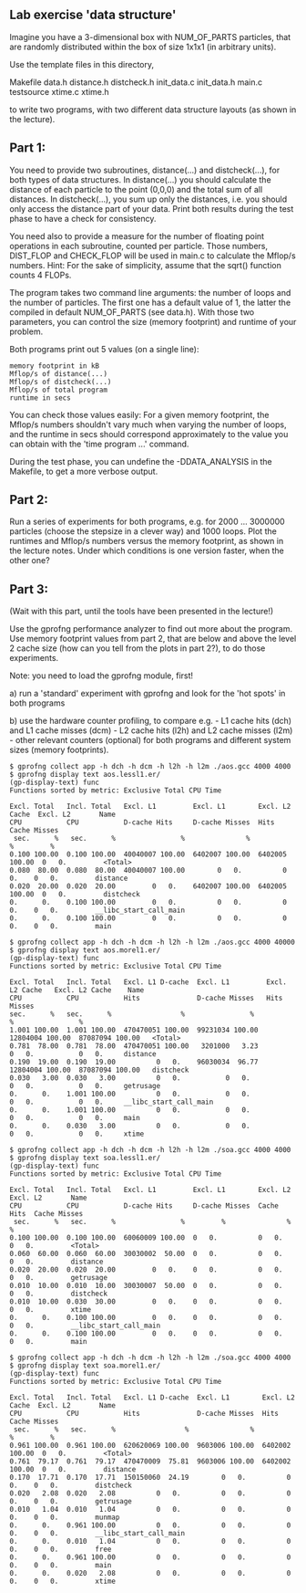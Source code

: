 Lab exercise 'data structure'
----------------------------

Imagine you have a 3-dimensional box with NUM_OF_PARTS particles, that are
randomly distributed within the box of size 1x1x1 (in arbitrary units).

Use the template files in this directory,

Makefile
data.h
distance.h
distcheck.h
init_data.c
init_data.h
main.c
testsource
xtime.c
xtime.h

to write two programs, with two different data structure layouts (as
shown in the lecture).


Part 1:
-------

You need to provide two subroutines, distance(...) and distcheck(...),
for both types of data structures.  In distance(...) you should calculate
the distance of each particle to the point (0,0,0) and the total sum
of all distances.  In distcheck(...), you sum up only the distances,
i.e. you should only access the distance part of your data.  Print both
results during the test phase to have a check for consistency.

You need also to provide a measure for the number of floating point
operations in each subroutine, counted per particle.  Those numbers,
DIST_FLOP and CHECK_FLOP will be used in main.c to calculate the Mflop/s
numbers.  Hint:  For the sake of simplicity, assume that the sqrt()
function counts 4 FLOPs.

The program takes two command line arguments: the number of loops and
the number of particles.  The first one has a default value of 1, the
latter the compiled in default NUM_OF_PARTS (see data.h).  With those
two parameters, you can control the size (memory footprint) and runtime
of your problem.

Both programs print out 5 values (on a single line):

    memory footprint in kB
    Mflop/s of distance(...)
    Mflop/s of distcheck(...)
    Mflop/s of total program
    runtime in secs

You can check those values easily:  For a given memory footprint, the
Mflop/s numbers shouldn't vary much when varying the number of loops,
and the runtime in secs should correspond approximately to the value
you can obtain with the 'time program ...' command.

During the test phase, you can undefine the -DDATA_ANALYSIS in the
Makefile, to get a more verbose output.


Part 2:
-------

Run a series of experiments for both programs, e.g. for 2000 ... 3000000
particles (choose the stepsize in a clever way) and 1000 loops.  Plot the
runtimes and Mflop/s numbers versus the memory footprint, as shown in
the lecture notes.  Under which conditions is one version faster, when
the other one?


Part 3:
-------
(Wait with this part, until the tools have been presented in the lecture!)

Use the gprofng performance analyzer to find out more about the program.  
Use memory footprint values from part 2, that are below and above the
level 2 cache size (how can you tell from the plots in part 2?), to do
those experiments.  

Note: you need to load the gprofng module, first!

a) run a 'standard' experiment with gprofng and look for the 'hot
   spots' in both programs

b) use the hardware counter profiling, to compare e.g. 
       - L1 cache hits (dch) and L1 cache misses (dcm)
       - L2 cache hits (l2h) and L2 cache misses (l2m) 
       - other relevant counters (optional)
   for both programs and different system sizes (memory footprints).


```
$ gprofng collect app -h dch -h dcm -h l2h -h l2m ./aos.gcc 4000 4000
$ gprofng display text aos.lessl1.er/
(gp-display-text) func
Functions sorted by metric: Exclusive Total CPU Time

Excl. Total   Incl. Total   Excl. L1         Excl. L1        Excl. L2 Cache  Excl. L2       Name
CPU           CPU           D-cache Hits     D-cache Misses  Hits            Cache Misses
 sec.      %   sec.      %                %               %               %         %
0.100 100.00  0.100 100.00  40040007 100.00  6402007 100.00  6402005 100.00  0   0.         <Total>
0.080  80.00  0.080  80.00  40040007 100.00        0   0.          0   0.    0   0.         distance
0.020  20.00  0.020  20.00         0   0.    6402007 100.00  6402005 100.00  0   0.         distcheck
0.      0.    0.100 100.00         0   0.          0   0.          0   0.    0   0.         __libc_start_call_main
0.      0.    0.100 100.00         0   0.          0   0.          0   0.    0   0.         main
```

```
$ gprofng collect app -h dch -h dcm -h l2h -h l2m ./aos.gcc 4000 40000
$ gprofng display text aos.morel1.er/
(gp-display-text) func    
Functions sorted by metric: Exclusive Total CPU Time

Excl. Total   Incl. Total   Excl. L1 D-cache  Excl. L1         Excl. L2 Cache   Excl. L2 Cache    Name
CPU           CPU           Hits              D-cache Misses   Hits             Misses
sec.      %   sec.      %                 %                %                %                %
1.001 100.00  1.001 100.00  470470051 100.00  99231034 100.00  12804004 100.00  87087094 100.00   <Total>
0.781  78.00  0.781  78.00  470470051 100.00   3201000   3.23         0   0.           0   0.     distance
0.190  19.00  0.190  19.00          0   0.    96030034  96.77  12804004 100.00  87087094 100.00   distcheck
0.030   3.00  0.030   3.00          0   0.           0   0.           0   0.           0   0.     getrusage
0.      0.    1.001 100.00          0   0.           0   0.           0   0.           0   0.     __libc_start_call_main
0.      0.    1.001 100.00          0   0.           0   0.           0   0.           0   0.     main
0.      0.    0.030   3.00          0   0.           0   0.           0   0.           0   0.     xtime
```

```
$ gprofng collect app -h dch -h dcm -h l2h -h l2m ./soa.gcc 4000 4000
$ gprofng display text soa.lessl1.er/
(gp-display-text) func
Functions sorted by metric: Exclusive Total CPU Time

Excl. Total   Incl. Total   Excl. L1         Excl. L1        Excl. L2    Excl. L2       Name
CPU           CPU           D-cache Hits     D-cache Misses  Cache Hits  Cache Misses
 sec.      %   sec.      %                %         %               %           %
0.100 100.00  0.100 100.00  60060009 100.00  0   0.          0   0.      0   0.         <Total>
0.060  60.00  0.060  60.00  30030002  50.00  0   0.          0   0.      0   0.         distance
0.020  20.00  0.020  20.00         0   0.    0   0.          0   0.      0   0.         getrusage
0.010  10.00  0.010  10.00  30030007  50.00  0   0.          0   0.      0   0.         distcheck
0.010  10.00  0.030  30.00         0   0.    0   0.          0   0.      0   0.         xtime
0.      0.    0.100 100.00         0   0.    0   0.          0   0.      0   0.         __libc_start_call_main
0.      0.    0.100 100.00         0   0.    0   0.          0   0.      0   0.         main
```

```
$ gprofng collect app -h dch -h dcm -h l2h -h l2m ./soa.gcc 4000 4000
$ gprofng display text soa.morel1.er/
(gp-display-text) func
Functions sorted by metric: Exclusive Total CPU Time

Excl. Total   Incl. Total   Excl. L1 D-cache  Excl. L1        Excl. L2 Cache  Excl. L2       Name
CPU           CPU           Hits              D-cache Misses  Hits            Cache Misses
 sec.      %   sec.      %                 %               %               %         %
0.961 100.00  0.961 100.00  620620069 100.00  9603006 100.00  6402002 100.00  0   0.         <Total>
0.761  79.17  0.761  79.17  470470009  75.81  9603006 100.00  6402002 100.00  0   0.         distance
0.170  17.71  0.170  17.71  150150060  24.19        0   0.          0   0.    0   0.         distcheck
0.020   2.08  0.020   2.08          0   0.          0   0.          0   0.    0   0.         getrusage
0.010   1.04  0.010   1.04          0   0.          0   0.          0   0.    0   0.         munmap
0.      0.    0.961 100.00          0   0.          0   0.          0   0.    0   0.         __libc_start_call_main
0.      0.    0.010   1.04          0   0.          0   0.          0   0.    0   0.         free
0.      0.    0.961 100.00          0   0.          0   0.          0   0.    0   0.         main
0.      0.    0.020   2.08          0   0.          0   0.          0   0.    0   0.         xtime
```

